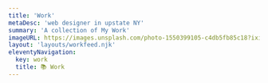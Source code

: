 ```yaml
---
title: 'Work'
metaDesc: 'web designer in upstate NY'
summary: 'A collection of My Work'
imageURL: https://images.unsplash.com/photo-1550399105-c4db5fb85c18?ixid=MXwxMjA3fDB8MHxwaG90by1wYWdlfHx8fGVufDB8fHw%3D&ixlib=rb-1.2.1&auto=format&fit=crop&w=1351&q=80
layout: 'layouts/workfeed.njk'
eleventyNavigation:
  key: work
  title: 📚 Work
---
```


